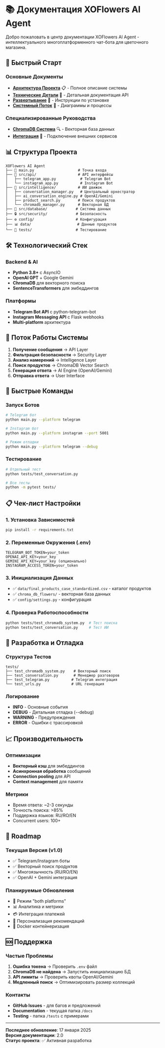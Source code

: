 # 📚 Документация XOFlowers AI Agent

Добро пожаловать в центр документации XOFlowers AI Agent - интеллектуального многоплатформенного чат-бота для цветочного магазина.

## 🎯 Быстрый Старт

### Основные Документы

- **[Архитектура Проекта](project_architecture.md)** 📋 - Полное описание системы
- **[Технические Детали](technical_details.md)** 🔧 - Детальная документация API
- **[Развертывание](deployment.md)** 🚀 - Инструкции по установке
- **[Системный Поток](system_flow.md)** 🔄 - Диаграммы и процессы

### Специализированные Руководства

- **[ChromaDB Система](CHROMADB_SYSTEM.md)** 🔍 - Векторная база данных
- **[Интеграция](INTEGRATION_GUIDE.md)** 🔗 - Подключение внешних сервисов

## 📊 Структура Проекта

```
XOFlowers AI Agent
├── 🚀 main.py                    # Точка входа
├── 📱 src/api/                   # API интерфейсы
│   ├── telegram_app.py           # Telegram Bot
│   └── instagram_app.py          # Instagram Bot
├── 🧠 src/intelligence/          # ИИ движок
│   ├── conversation_manager.py   # Центральный оркестратор
│   ├── ai_conversation_engine.py # OpenAI/Gemini
│   ├── product_search.py        # Поиск продуктов
│   └── chromadb_manager.py      # Векторная БД
├── 💾 src/database/             # Система данных
├── 🔒 src/security/             # Безопасность
├── ⚙️ config/                   # Конфигурация
├── 📊 data/                     # Данные продуктов
└── 🧪 tests/                    # Тестирование
```

## 🛠️ Технологический Стек

### Backend & AI

- **Python 3.8+** с AsyncIO
- **OpenAI GPT** + Google Gemini
- **ChromaDB** для векторного поиска
- **SentenceTransformers** для эмбеддингов

### Платформы

- **Telegram Bot API** с python-telegram-bot
- **Instagram Messaging API** с Flask webhooks
- **Multi-platform** архитектура

## 🔄 Поток Работы Системы

1. **Получение сообщения** → API Layer
2. **Фильтрация безопасности** → Security Layer
3. **Анализ намерений** → Intelligence Layer
4. **Поиск продуктов** → ChromaDB Vector Search
5. **Генерация ответа** → AI Engine (OpenAI/Gemini)
6. **Отправка ответа** → User Interface

## 🚀 Быстрые Команды

### Запуск Ботов

```bash
# Telegram бот
python main.py --platform telegram

# Instagram бот
python main.py --platform instagram --port 5001

# Режим отладки
python main.py --platform telegram --debug
```

### Тестирование

```bash
# Отдельный тест
python tests/test_conversation.py

# Все тесты
python -m pytest tests/
```

## 📋 Чек-лист Настройки

### 1. Установка Зависимостей

```bash
pip install -r requirements.txt
```

### 2. Переменные Окружения (.env)

```env
TELEGRAM_BOT_TOKEN=your_token
OPENAI_API_KEY=your_key
GEMINI_API_KEY=your_key (опционально)
INSTAGRAM_ACCESS_TOKEN=your_token
```

### 3. Инициализация Данных

- ✅ `data/final_products_case_standardized.csv` - каталог продуктов
- ✅ `chroma_db_flowers/` - векторная база данных
- ✅ `config/settings.py` - конфигурация

### 4. Проверка Работоспособности

```bash
python tests/test_chromadb_system.py  # Тест поиска
python tests/test_conversation.py     # Тест ИИ
```

## 🧪 Разработка и Отладка

### Структура Тестов

```
tests/
├── test_chromadb_system.py    # Векторный поиск
├── test_conversation.py       # Менеджер разговоров
├── test_telegram.py          # Telegram интеграция
└── test_urls.py              # URL генерация
```

### Логирование

- **INFO** - Основные события
- **DEBUG** - Детальная отладка (--debug)
- **WARNING** - Предупреждения
- **ERROR** - Ошибки с трассировкой

## 📈 Производительность

### Оптимизации

- **Векторный кэш** для эмбеддингов
- **Асинхронная обработка** сообщений
- **Connection pooling** для API
- **Context management** для памяти

### Метрики

- Время ответа: ~2-3 секунды
- Точность поиска: >85%
- Поддержка языков: RU/RO/EN
- Concurrent users: 100+

## 🔮 Roadmap

### Текущая Версия (v1.0)

- ✅ Telegram/Instagram боты
- ✅ Векторный поиск продуктов
- ✅ Многоязычность (RU/RO/EN)
- ✅ OpenAI + Gemini интеграция

### Планируемые Обновления

- 🔄 Режим "both platforms"
- 📊 Аналитика и метрики
- 💳 Интеграция платежей
- 🎯 Персонализация рекомендаций
- 🐳 Docker контейнеризация

## 🆘 Поддержка

### Частые Проблемы

1. **Ошибка токена** → Проверить `.env` файл
2. **ChromaDB не найдена** → Запустить инициализацию БД
3. **API лимиты** → Проверить квоты OpenAI/Gemini
4. **Медленный поиск** → Оптимизировать размер коллекций

### Контакты

- **GitHub Issues** - для багов и предложений
- **Documentation** - текущая папка `/docs`
- **Testing** - папка `/tests` с примерами

---

**Последнее обновление**: 17 января 2025  
**Версия документации**: 2.0  
**Статус проекта**: ✅ Активная разработка
